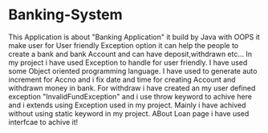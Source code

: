 # Banking-System
This Application is  about "Banking Application" it build by Java with OOPS it make user for User friendly Exception option it can help the people to create  a bank and bank Account  and can have deposit,withdrawn etc...
In my project i have used Exception to handle for user friendly.
I have used some Object oriented programming language.
I have used to generate auto increment for Accno and  i fix date and time for creating Account and withdrawn money in bank.
For withdraw i have created an my user defined exception "InvalidFundException" and i use throw keyword to achive here and i extends using Exception  used in my project.
Mainly i have achived without using static keyword in my project.
ABout Loan page i have used interfcae to achive it!

